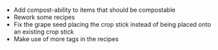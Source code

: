 * Add compost-ability to items that should be compostable
* Rework some recipes
* Fix the grape seed placing the crop stick instead of being placed onto an existing crop stick
* Make use of more tags in the recipes